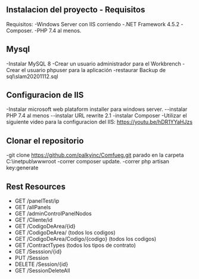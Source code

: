 
## Instalacion del proyecto - Requisitos
Requisitos:
-Windows Server con IIS corriendo
-.NET Framework 4.5.2
-Composer.
-PHP 7.4 al menos.


## Mysql
-Instalar MySQL 8
-Crear un usuario administrador para el Workbrench
-Crear el usuario phpuser para la aplicación
-restaurar Backup de sql\slam20201112.sql


## Configuracion de IIS
-Instalar microsoft web plataform installer para windows server.
    --instalar PHP 7.4 al menos
    --instalar URL rewrite 2.1
-instalar Composer
-Utilizar el siguiente video para la configuracion del IIS: https://youtu.be/hDR1YYaHJzs

## Clonar el repositorio
-git clone https://github.com/palkyinc/Comfueg.git parado en la carpeta C:\inetpub\wwwroot
-correr composer update.
-correr php artisan key:generate

## Rest Resources
- GET /panelTest/ip
- GET /allPanels
- GET /adminControlPanelNodos
- GET /Cliente/id
- GET /CodigoDeArea/{id}
- GET /CodigoDeArea/ (todos los codigos)
- GET /CodigoDeArea/Codigo/{codigo} (todos los codigos)
- GET /ContractTypes (todos los tipos de contrato)
- GET /Sesssion/{id}
- PUT /Session
- DELETE /Session/{id}
- GET /SessionDeleteAll

